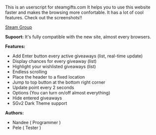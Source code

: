 This is an userscript for steamgifts.com It helps you to use this website faster and makes the browsing more confortable. It has a lot of cool features. Check out the screenshots!!

<a href="http://steamcommunity.com/groups/extendedsg">Steam Group</a>

<b>Supoort:</b>
It's fully compatible with the new site, almost every browsers.

<b>Features:</b>
* Add Enter button every active giveaways (list, real-time update)
* Display chances for every giveaway (list)
* Highlight your wishlisted giveaways (list)
* Endless scrolling
* Place the header to a fixed location
* Jump to top button at the bottom right corner
* Update point every 2 seconds
* Options (You can turn on/off almost everything)
* Hide entered giveaways
* SGv2 Dark Theme support

<b>Authors:</b>
* Nandee ( Programmer )
* Pele ( Tester )
